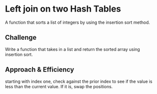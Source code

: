 # Left join on two Hash Tables
A function that sorts a list of integers by using the insertion sort method.

## Challenge
Write a function that takes in a list and return the sorted array using insertion sort.

## Approach & Efficiency
starting with index one, check against the prior index to see if the value is less than the current value. If it is, swap the positions.
